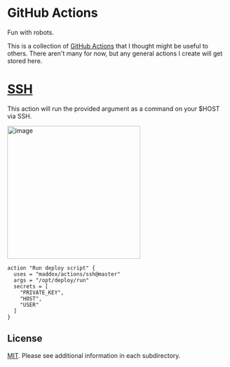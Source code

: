 # GitHub Actions

Fun with robots.

This is a collection of [GitHub Actions](https://github.com/features/actions) that I thought might be useful to others.
There aren't many for now, but any general actions I create will get stored here.

# [SSH](ssh)

This action will run the provided argument as a command on your $HOST via SSH.

<img width="303" alt="image" src="https://user-images.githubusercontent.com/260/47310459-3eb48a80-d605-11e8-867f-702182404b51.png">

```
action "Run deploy script" {
  uses = "maddox/actions/ssh@master"
  args = "/opt/deploy/run"
  secrets = [
    "PRIVATE_KEY",
    "HOST",
    "USER"
  ]
}
```

## License

[MIT](LICENSE). Please see additional information in each subdirectory.
